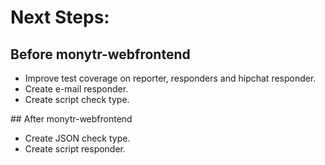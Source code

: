 # Next Steps:

## Before monytr-webfrontend
* Improve test coverage on reporter, responders and hipchat responder.
* Create e-mail responder.
* Create script check type.

## After monytr-webfrontend
*  Create JSON check type.
* Create script responder.
